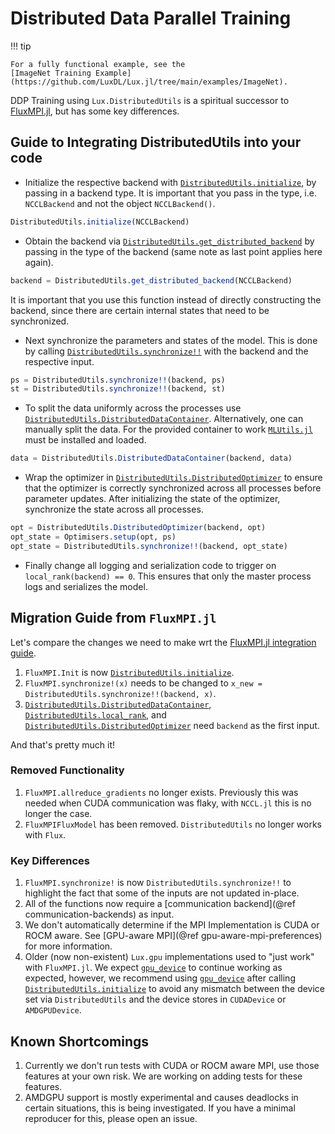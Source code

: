# Distributed Data Parallel Training

!!! tip

    For a fully functional example, see the
    [ImageNet Training Example](https://github.com/LuxDL/Lux.jl/tree/main/examples/ImageNet).

DDP Training using `Lux.DistributedUtils` is a spiritual successor to
[FluxMPI.jl](https://github.com/avik-pal/FluxMPI.jl), but has some key differences.

## Guide to Integrating DistributedUtils into your code

* Initialize the respective backend with [`DistributedUtils.initialize`](@ref), by passing
  in a backend type. It is important that you pass in the type, i.e. `NCCLBackend` and not
  the object `NCCLBackend()`.

```julia
DistributedUtils.initialize(NCCLBackend)
```

* Obtain the backend via [`DistributedUtils.get_distributed_backend`](@ref) by passing in
  the type of the backend (same note as last point applies here again).

```julia
backend = DistributedUtils.get_distributed_backend(NCCLBackend)
```

It is important that you use this function instead of directly constructing the backend,
since there are certain internal states that need to be synchronized.

* Next synchronize the parameters and states of the model. This is done by calling
  [`DistributedUtils.synchronize!!`](@ref) with the backend and the respective input.

```julia
ps = DistributedUtils.synchronize!!(backend, ps)
st = DistributedUtils.synchronize!!(backend, st)
```

* To split the data uniformly across the processes use
  [`DistributedUtils.DistributedDataContainer`](@ref). Alternatively, one can manually
  split the data. For the provided container to work
  [`MLUtils.jl`](https://github.com/JuliaML/MLUtils.jl) must be installed and loaded.

```julia
data = DistributedUtils.DistributedDataContainer(backend, data)
```

* Wrap the optimizer in [`DistributedUtils.DistributedOptimizer`](@ref) to ensure that the
  optimizer is correctly synchronized across all processes before parameter updates. After
  initializing the state of the optimizer, synchronize the state across all processes.

```julia
opt = DistributedUtils.DistributedOptimizer(backend, opt)
opt_state = Optimisers.setup(opt, ps)
opt_state = DistributedUtils.synchronize!!(backend, opt_state)
```

* Finally change all logging and serialization code to trigger on
  `local_rank(backend) == 0`. This ensures that only the master process logs and serializes
  the model.

## Migration Guide from `FluxMPI.jl`

Let's compare the changes we need to make wrt the
[FluxMPI.jl integration guide](https://avik-pal.github.io/FluxMPI.jl/dev/guide/).

1. `FluxMPI.Init` is now [`DistributedUtils.initialize`](@ref).
2. `FluxMPI.synchronize!(x)` needs to be changed to
   `x_new = DistributedUtils.synchronize!!(backend, x)`.
3. [`DistributedUtils.DistributedDataContainer`](@ref),
   [`DistributedUtils.local_rank`](@ref), and
   [`DistributedUtils.DistributedOptimizer`](@ref) need `backend` as  the first input.

And that's pretty much it!

### Removed Functionality

1. `FluxMPI.allreduce_gradients` no longer exists. Previously this was needed when CUDA
   communication was flaky, with `NCCL.jl` this is no longer the case.
2. `FluxMPIFluxModel` has been removed. `DistributedUtils` no longer works with `Flux`.

### Key Differences

1. `FluxMPI.synchronize!` is now `DistributedUtils.synchronize!!` to highlight the fact
   that some of the inputs are not updated in-place.
2. All of the functions now require a [communication backend](@ref communication-backends)
   as input.
3. We don't automatically determine if the MPI Implementation is CUDA or ROCM aware. See
   [GPU-aware MPI](@ref gpu-aware-mpi-preferences) for more information.
4. Older (now non-existent) `Lux.gpu` implementations used to "just work" with `FluxMPI.jl`.
   We expect [`gpu_device`](@ref) to continue working as expected, however, we recommend
   using [`gpu_device`](@ref) after calling [`DistributedUtils.initialize`](@ref) to avoid
   any mismatch between the device set via `DistributedUtils` and the device stores in
   `CUDADevice` or `AMDGPUDevice`.

## Known Shortcomings

1. Currently we don't run tests with CUDA or ROCM aware MPI, use those features at your own
   risk. We are working on adding tests for these features.
2. AMDGPU support is mostly experimental and causes deadlocks in certain situations, this is
   being investigated. If you have a minimal reproducer for this, please open an issue.
